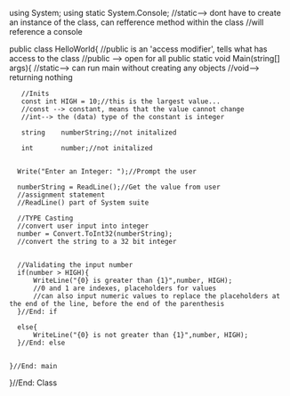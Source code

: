 using System;
using static System.Console;
//static--> dont have to create an instance of the class, can refference method within the class
//will reference a console

public class HelloWorld{
    //public is an 'access modifier', tells what has access to the class
    //public --> open for all
   public static void Main(string[] args){
       //static--> can run main without creating any objects
       //void--> returning nothing
       
       //Inits
       const int HIGH = 10;//this is the largest value...
       //const --> constant, means that the value cannot change
       //int--> the (data) type of the constant is integer
       
       string    numberString;//not initalized
       
       int       number;//not initalized
       
       
      Write("Enter an Integer: ");//Prompt the user
      
      numberString = ReadLine();//Get the value from user
      //assignment statement
      //ReadLine() part of System suite
      
      //TYPE Casting
      //convert user input into integer
      number = Convert.ToInt32(numberString);
      //convert the string to a 32 bit integer
      
      
      //Validating the input number
      if(number > HIGH){
          WriteLine("{0} is greater than {1}",number, HIGH);
          //0 and 1 are indexes, placeholders for values
          //can also input numeric values to replace the placeholders at the end of the line, before the end of the parenthesis
      }//End: if
      
      else{
          WriteLine("{0} is not greater than {1}",number, HIGH);
      }//End: else
      
   
    }//End: main
}//End: Class
